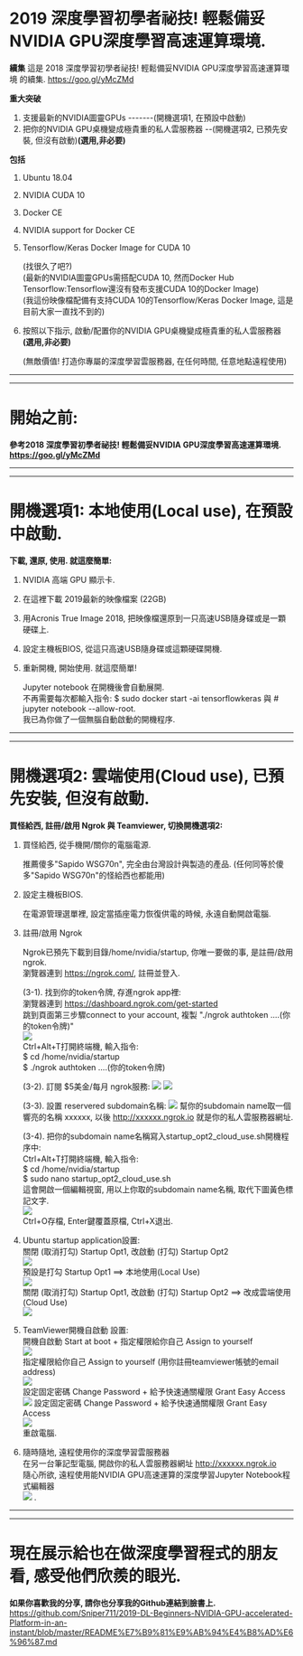 # 2019 深度學習初學者祕技! 輕鬆備妥NVIDIA GPU深度學習高速運算環境.  
**續集** 這是 2018 深度學習初學者祕技! 輕鬆備妥NVIDIA GPU深度學習高速運算環境 的續集. https://goo.gl/yMcZMd  


**重大突破**
1. 支援最新的NVIDIA圖靈GPUs -------(開機選項1, 在預設中啟動)
2. 把你的NVIDIA GPU桌機變成極貴重的私人雲服務器 --(開機選項2, 已預先安裝, 但沒有啟動)**(選用,非必要)**  

**包括**
1. Ubuntu 18.04
2. NVIDIA CUDA 10
3. Docker CE
4. NVIDIA support for Docker CE
5. Tensorflow/Keras Docker Image for CUDA 10

   (找很久了吧?)  
   (最新的NVIDIA圖靈GPUs需搭配CUDA 10, 然而Docker Hub Tensorflow:Tensorflow還沒有發布支援CUDA 10的Docker Image)  
   (我這份映像檔配備有支持CUDA 10的Tensorflow/Keras Docker Image, 這是目前大家一直找不到的)  
   
6. 按照以下指示, 啟動/配置你的NVIDIA GPU桌機變成極貴重的私人雲服務器 **(選用,非必要)**  

   (無敵價值! 打造你專屬的深度學習雲服務器, 在任何時間, 任意地點遠程使用)

___
___
# 開始之前:
**參考2018 深度學習初學者祕技! 輕鬆備妥NVIDIA GPU深度學習高速運算環境. https://goo.gl/yMcZMd**
  
___
___
# 開機選項1: 本地使用(Local use), 在預設中啟動.  
**下載, 還原, 使用. 就這麼簡單:** 
1. NVIDIA 高端 GPU 顯示卡.
2. 在這裡下載 2019最新的映像檔案 (22GB) 
3. 用Acronis True Image 2018, 把映像檔還原到一只高速USB隨身碟或是一顆硬碟上.
4. 設定主機板BIOS, 從這只高速USB隨身碟或這顆硬碟開機.
5. 重新開機, 開始使用. 就這麼簡單!

   Jupyter notebook 在開機後會自動展開.  
   不再需要每次都輸入指令: $ sudo docker start -ai tensorflowkeras 與 # jupyter notebook --allow-root.  
   我已為你做了一個無腦自動啟動的開機程序.  

___
___
# 開機選項2: 雲端使用(Cloud use), 已預先安裝, 但沒有啟動.  
**買怪給西, 註冊/啟用 Ngrok 與 Teamviewer, 切換開機選項2:**
1. 買怪給西, 從手機開/關你的電腦電源.

   推薦傻多"Sapido WSG70n", 完全由台灣設計與製造的產品. (任何同等於傻多"Sapido WSG70n"的怪給西也都能用)
   
2. 設定主機板BIOS. 

   在電源管理選單裡, 設定當插座電力恢復供電的時候, 永遠自動開啟電腦.

3. 註冊/啟用 Ngrok

   Ngrok已預先下載到目錄/home/nvidia/startup, 你唯一要做的事, 是註冊/啟用ngrok.  
   瀏覽器連到 https://ngrok.com/, 註冊並登入.  
   
   (3-1). 找到你的token令牌, 存進ngrok app裡:  
          瀏覽器連到 https://dashboard.ngrok.com/get-started  
          跳到頁面第三步驟connect to your account, 複製 "./ngrok authtoken ....(你的token令牌)"  
          ![](/photo/2019%200a%20Ngrok%20Step%203%20find%20token.png)  
          Ctrl+Alt+T打開終端機, 輸入指令:  
          $ cd /home/nvidia/startup  
          $ ./ngrok authtoken ....(你的token令牌)  
          
   (3-2). 訂閱 $5美金/每月 ngrok服務:
          ![](/photo/2019%200b%20Ngrok%20Go%20Reserved%20-%20not%20paid%20yet.png)
          ![](/photo/2019%200c%20Ngrok%20Choose%20Subscription.png)
          
   (3-3). 設置 reservered subdomain名稱:
          ![](/photo/2019%200d%20Ngrok%20Go%20Reserved%20-%20Setup%20after%20paid.png)
          幫你的subdomain name取一個響亮的名稱 xxxxxx, 以後 http://xxxxxx.ngrok.io 就是你的私人雲服務器網址. 
          
   (3-4). 把你的subdomain name名稱寫入startup_opt2_cloud_use.sh開機程序中:  
          Ctrl+Alt+T打開終端機, 輸入指令:  
          $ cd /home/nvidia/startup  
          $ sudo nano startup_opt2_cloud_use.sh  
          這會開啟一個編輯視窗, 用以上你取的subdomain name名稱, 取代下圖黃色標記文字.  
          ![](/photo/2019%200e%20Ngrok%20-%20update%20startup_opt2_cloud_use%20sh.png)  
          Ctrl+O存檔, Enter鍵覆蓋原檔, Ctrl+X退出.  
          
4. Ubuntu startup application設置:  
   關閉 (取消打勾) Startup Opt1, 改啟動 (打勾) Startup Opt2  
   ![](/photo/2019%201a%20startup%20applications.png)  
   預設是打勾 Startup Opt1 ==> 本地使用(Local Use)  
   ![](/photo/2019%201b%20startup%20applications%20default.png)  
   關閉 (取消打勾) Startup Opt1, 改啟動 (打勾) Startup Opt2 ==> 改成雲端使用(Cloud Use)  
   ![](/photo/2019%201c%20startup%20applications%20check%20opt2%20uncheck%20opt1.png)  
   
5. TeamViewer開機自啟動 設置:  
   開機自啟動 Start at boot + 指定權限給你自己 Assign to yourself  
   ![](/photo/2019%202a%20TeamViewer%20Start%20at%20boot%20and%20Assign%20to%20yourself.png)  
   指定權限給你自己 Assign to yourself (用你註冊teamviewer帳號的email address)  
   ![](/photo/2019%202b%20TeamViewer%20Assign%20to%20yourself.png)  
   設定固定密碼 Change Password + 給予快速通關權限 Grant Easy Access  
   ![](/photo/2019%202c%20TeamViewer%20Change%20Password%20and%20Grant%20Easy%20Access.png)
   設定固定密碼 Change Password + 給予快速通關權限 Grant Easy Access  
   ![](/photo/2019%202d%20TeamViewer%20Change%20Password%20and%20Grant%20Easy%20Access.png)  
   重啟電腦.

6. 隨時隨地, 遠程使用你的深度學習雲服務器   
   在另一台筆記型電腦, 開啟你的私人雲服務器網址 http://xxxxxx.ngrok.io  
   隨心所欲, 遠程使用能NVIDIA GPU高速運算的深度學習Jupyter Notebook程式編輯器   
   ![](/photo/2019%203a%20Access%20your%20DL%20Cloud%20anywhere%20anytime.png) . 

___
___
# 現在展示給也在做深度學習程式的朋友看, 感受他們欣羨的眼光.
**如果你喜歡我的分享, 請你也分享我的Github連結到臉書上.**
https://github.com/Sniper711/2019-DL-Beginners-NVIDIA-GPU-accelerated-Platform-in-an-instant/blob/master/README%E7%B9%81%E9%AB%94%E4%B8%AD%E6%96%87.md
